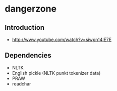 dangerzone
==========

Introduction
------------
- http://www.youtube.com/watch?v=siwpn14IE7E

Dependencies
------------
- NLTK
- English pickle (NLTK punkt tokenizer data)
- PRAW
- readchar



